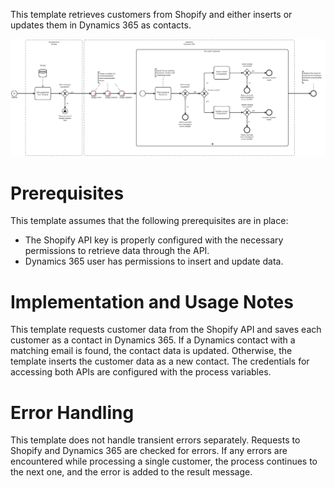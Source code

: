 This template retrieves customers from Shopify and either inserts or updates them in Dynamics 365 as contacts.

![Template](assets/Shopify_to_Dynamics_365_-_Customers.svg)

# Prerequisites

This template assumes that the following prerequisites are in place:

- The Shopify API key is properly configured with the necessary permissions to retrieve data through the API.
- Dynamics 365 user has permissions to insert and update data.

# Implementation and Usage Notes

This template requests customer data from the Shopify API and saves each customer as a contact in Dynamics 365. If a Dynamics contact with a matching email is found, the contact data is updated. Otherwise, the template inserts the customer data as a new contact. The credentials for accessing both APIs are configured with the process variables.

# Error Handling

This template does not handle transient errors separately. Requests to Shopify and Dynamics 365 are checked for errors. If any errors are encountered while processing a single customer, the process continues to the next one, and the error is added to the result message.
